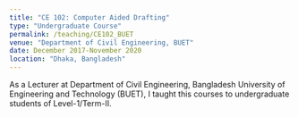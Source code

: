 ```yaml
---
title: "CE 102: Computer Aided Drafting"
type: "Undergraduate Course"
permalink: /teaching/CE102_BUET
venue: "Department of Civil Engineering, BUET"
date: December 2017-November 2020
location: "Dhaka, Bangladesh"
---
```


As a Lecturer at Department of Civil Engineering, Bangladesh University of Engineering and Technology (BUET), I taught this courses to undergraduate students of Level-1/Term-II.
